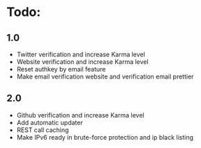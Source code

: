 # Todo:

## 1.0
- Twitter verification and increase Karma level
- Website verification and increase Karma level
- Reset authkey by email feature
- Make email verification website and verification email prettier

## 2.0
- Github verification and increase Karma level
- Add automatic updater
- REST call caching
- Make IPv6 ready in brute-force protection and ip black listing
